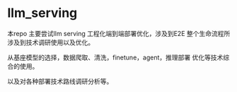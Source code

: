 # llm_serving

本repo 主要尝试llm serving 工程化端到端部署优化，涉及到E2E 整个生命流程所涉及到技术调研使用以及优化。

从基座模型的选择，数据爬取、清洗，finetune，agent，推理部署 优化等技术综合的使用。

以及对各种部署技术路线调研分析等。

